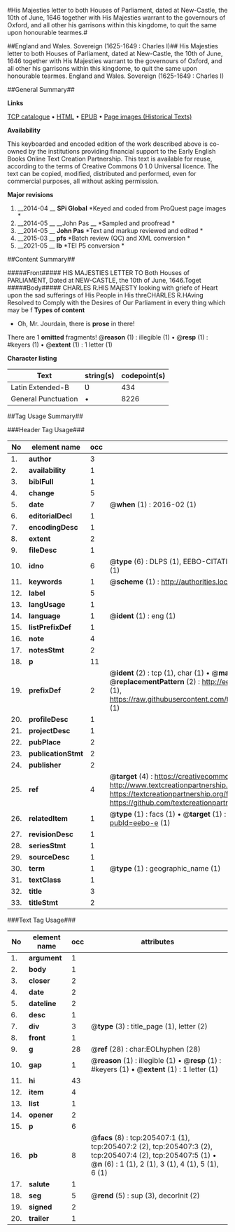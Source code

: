 #His Majesties letter to both Houses of Parliament, dated at New-Castle, the 10th of June, 1646 together with His Majesties warrant to the governours of Oxford, and all other his garrisons within this kingdome, to quit the same upon honourable tearmes.#

##England and Wales. Sovereign (1625-1649 : Charles I)##
His Majesties letter to both Houses of Parliament, dated at New-Castle, the 10th of June, 1646 together with His Majesties warrant to the governours of Oxford, and all other his garrisons within this kingdome, to quit the same upon honourable tearmes.
England and Wales. Sovereign (1625-1649 : Charles I)

##General Summary##

**Links**

[TCP catalogue](http://www.ota.ox.ac.uk/tcp/)  • 
[HTML](http://tei.it.ox.ac.uk/tcp/Texts-HTML/free/B19/B19022.html)  • 
[EPUB](http://tei.it.ox.ac.uk/tcp/Texts-EPUB/free/B19/B19022.epub) • 
[Page images (Historical Texts)](https://historicaltexts.jisc.ac.uk/eebo-18850425e)

**Availability**

This keyboarded and encoded edition of the work described above is co-owned by the
    institutions providing financial support to the Early English Books Online Text Creation
    Partnership. This text is available for reuse, according to the terms of  Creative Commons 0 1.0 Universal
    licence. The text can be copied, modified, distributed and performed, even for commercial
    purposes, all without asking permission.

**Major revisions**

1. __2014-04 __ __SPi Global__ *Keyed and coded from ProQuest page images *
1. __2014-05 __ __John Pas __ *Sampled and proofread *
1. __2014-05 __ __John Pas__ *Text and markup reviewed and edited *
1. __2015-03 __ __pfs__ *Batch review (QC) and XML conversion *
1. __2021-05 __ __lb__ *TEI P5 conversion *

##Content Summary##

#####Front#####
HIS MAJESTIES LETTER TO Both Houses of PARLIAMENT, Dated at NEW-CASTLE, the 10th of June, 1646.Toget
#####Body#####
CHARLES R.HIS MAjESTY looking with griefe of Heart upon the sad sufferings of His People in His threCHARLES R.HAving Resolved to Comply with the Desires of Our Parliament in every thing which may be f
**Types of content**

  * Oh, Mr. Jourdain, there is **prose** in there!

There are 1 **omitted** fragments! 
 @__reason__ (1) : illegible (1)  •  @__resp__ (1) : #keyers (1)  •  @__extent__ (1) : 1 letter (1)

**Character listing**


|Text|string(s)|codepoint(s)|
|---|---|---|
|Latin Extended-B|Ʋ|434|
|General Punctuation|•|8226|

##Tag Usage Summary##

###Header Tag Usage###

|No|element name|occ|attributes|
|---|---|---|---|
|1.|__author__|3||
|2.|__availability__|1||
|3.|__biblFull__|1||
|4.|__change__|5||
|5.|__date__|7| @__when__ (1) : 2016-02 (1)|
|6.|__editorialDecl__|1||
|7.|__encodingDesc__|1||
|8.|__extent__|2||
|9.|__fileDesc__|1||
|10.|__idno__|6| @__type__ (6) : DLPS (1), EEBO-CITATION (1), VID (1), EEBO-PROQUEST (1), STC (1), OCLC (1)|
|11.|__keywords__|1| @__scheme__ (1) : http://authorities.loc.gov/ (1)|
|12.|__label__|5||
|13.|__langUsage__|1||
|14.|__language__|1| @__ident__ (1) : eng (1)|
|15.|__listPrefixDef__|1||
|16.|__note__|4||
|17.|__notesStmt__|2||
|18.|__p__|11||
|19.|__prefixDef__|2| @__ident__ (2) : tcp (1), char (1)  •  @__matchPattern__ (2) : ([0-9\-]+):([0-9IVX]+) (1), (.+) (1)  •  @__replacementPattern__ (2) : http://eebo.chadwyck.com/downloadtiff?vid=$1&page=$2 (1), https://raw.githubusercontent.com/textcreationpartnership/Texts/master/tcpchars.xml#$1 (1)|
|20.|__profileDesc__|1||
|21.|__projectDesc__|1||
|22.|__pubPlace__|2||
|23.|__publicationStmt__|2||
|24.|__publisher__|2||
|25.|__ref__|4| @__target__ (4) : https://creativecommons.org/publicdomain/zero/1.0/ (1), http://www.textcreationpartnership.org/docs/. (1), https://textcreationpartnership.org/faq/#faq05 (1), https://github.com/textcreationpartnership (1)|
|26.|__relatedItem__|1| @__type__ (1) : facs (1)  •  @__target__ (1) : https://data.historicaltexts.jisc.ac.uk/view?pubId=eebo-e (1)|
|27.|__revisionDesc__|1||
|28.|__seriesStmt__|1||
|29.|__sourceDesc__|1||
|30.|__term__|1| @__type__ (1) : geographic_name (1)|
|31.|__textClass__|1||
|32.|__title__|3||
|33.|__titleStmt__|2||


###Text Tag Usage###

|No|element name|occ|attributes|
|---|---|---|---|
|1.|__argument__|1||
|2.|__body__|1||
|3.|__closer__|2||
|4.|__date__|2||
|5.|__dateline__|2||
|6.|__desc__|1||
|7.|__div__|3| @__type__ (3) : title_page (1), letter (2)|
|8.|__front__|1||
|9.|__g__|28| @__ref__ (28) : char:EOLhyphen (28)|
|10.|__gap__|1| @__reason__ (1) : illegible (1)  •  @__resp__ (1) : #keyers (1)  •  @__extent__ (1) : 1 letter (1)|
|11.|__hi__|43||
|12.|__item__|4||
|13.|__list__|1||
|14.|__opener__|2||
|15.|__p__|6||
|16.|__pb__|8| @__facs__ (8) : tcp:205407:1 (1), tcp:205407:2 (2), tcp:205407:3 (2), tcp:205407:4 (2), tcp:205407:5 (1)  •  @__n__ (6) : 1 (1), 2 (1), 3 (1), 4 (1), 5 (1), 6 (1)|
|17.|__salute__|1||
|18.|__seg__|5| @__rend__ (5) : sup (3), decorInit (2)|
|19.|__signed__|2||
|20.|__trailer__|1||

